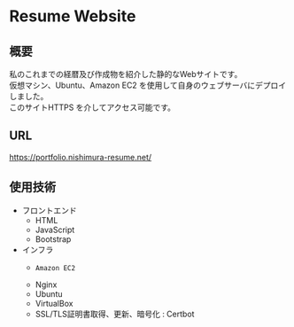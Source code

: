 # Resume Website

## 概要
私のこれまでの経暦及び作成物を紹介した静的なWebサイトです。<br>
仮想マシン、Ubuntu、Amazon EC2 を使用して自身のウェブサーバにデプロイしました。<br>
このサイトHTTPS を介してアクセス可能です。

## URL 
https://portfolio.nishimura-resume.net/

## 使用技術
- フロントエンド
  - HTML
  - JavaScript
  - Bootstrap
- インフラ
  - 	Amazon EC2
  - Nginx
  - Ubuntu
  - VirtualBox
  - SSL/TLS証明書取得、更新、暗号化 : Certbot

